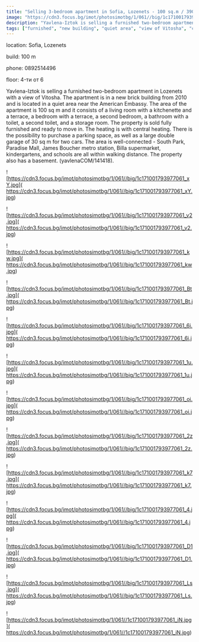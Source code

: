 ```yaml
---
title: "Selling 3-bedroom apartment in Sofia, Lozenets - 100 sq.m / 390000 EUR :: imot.bg Advertisement"
image: "https://cdn3.focus.bg/imot/photosimotbg/1/061//big/1c171001793977061_14.jpg"
description: "Yavlena-Iztok is selling a furnished two-bedroom apartment in Lozenets with a view of Vitosha. The apartment is in a new brick building from 2010 and is located in a quiet area near the American Embassy. The area of the apartment is 100 sq m and it consists of a living room with a kitchenette and a terrace, a bedroom with a terrace, a second bedroom, a bathroom with a toilet, a second toilet, and a storage room. The property is sold fully furnished and ready to move in. The heating is with central heating. There is the possibility to purchase a parking space, as well as a large double garage of 30 sq m for two cars. The area is well-connected - South Park, Paradise Mall, James Boucher metro station, Billa supermarket, kindergartens, and schools are all within walking distance. The property also has a basement. (yavlenaCOM/141418)."
tags: ["furnished", "new building", "quiet area", "view of Vitosha", "central heating", "near American Embassy", "fully furnished", "parking space available", "basement"]
---
```


location: Sofia, Lozenets

build: 100 m

phone: 0892514496

floor: 4-ти от 6

Yavlena-Iztok is selling a furnished two-bedroom apartment in Lozenets with a view of Vitosha. The apartment is in a new brick building from 2010 and is located in a quiet area near the American Embassy. The area of the apartment is 100 sq m and it consists of a living room with a kitchenette and a terrace, a bedroom with a terrace, a second bedroom, a bathroom with a toilet, a second toilet, and a storage room. The property is sold fully furnished and ready to move in. The heating is with central heating. There is the possibility to purchase a parking space, as well as a large double garage of 30 sq m for two cars. The area is well-connected - South Park, Paradise Mall, James Boucher metro station, Billa supermarket, kindergartens, and schools are all within walking distance. The property also has a basement. (yavlenaCOM/141418).


![https://cdn3.focus.bg/imot/photosimotbg/1/061//big/1c171001793977061_xY.jpg]( https://cdn3.focus.bg/imot/photosimotbg/1/061//big/1c171001793977061_xY.jpg)


![https://cdn3.focus.bg/imot/photosimotbg/1/061//big/1c171001793977061_v2.jpg]( https://cdn3.focus.bg/imot/photosimotbg/1/061//big/1c171001793977061_v2.jpg)


![https://cdn3.focus.bg/imot/photosimotbg/1/061//big/1c171001793977061_kw.jpg]( https://cdn3.focus.bg/imot/photosimotbg/1/061//big/1c171001793977061_kw.jpg)


![https://cdn3.focus.bg/imot/photosimotbg/1/061//big/1c171001793977061_Bt.jpg]( https://cdn3.focus.bg/imot/photosimotbg/1/061//big/1c171001793977061_Bt.jpg)


![https://cdn3.focus.bg/imot/photosimotbg/1/061//big/1c171001793977061_6i.jpg]( https://cdn3.focus.bg/imot/photosimotbg/1/061//big/1c171001793977061_6i.jpg)


![https://cdn3.focus.bg/imot/photosimotbg/1/061//big/1c171001793977061_1u.jpg]( https://cdn3.focus.bg/imot/photosimotbg/1/061//big/1c171001793977061_1u.jpg)


![https://cdn3.focus.bg/imot/photosimotbg/1/061//big/1c171001793977061_oi.jpg]( https://cdn3.focus.bg/imot/photosimotbg/1/061//big/1c171001793977061_oi.jpg)


![https://cdn3.focus.bg/imot/photosimotbg/1/061//big/1c171001793977061_2z.jpg]( https://cdn3.focus.bg/imot/photosimotbg/1/061//big/1c171001793977061_2z.jpg)


![https://cdn3.focus.bg/imot/photosimotbg/1/061//big/1c171001793977061_k7.jpg]( https://cdn3.focus.bg/imot/photosimotbg/1/061//big/1c171001793977061_k7.jpg)


![https://cdn3.focus.bg/imot/photosimotbg/1/061//big/1c171001793977061_4.jpg]( https://cdn3.focus.bg/imot/photosimotbg/1/061//big/1c171001793977061_4.jpg)


![https://cdn3.focus.bg/imot/photosimotbg/1/061//big/1c171001793977061_D1.jpg]( https://cdn3.focus.bg/imot/photosimotbg/1/061//big/1c171001793977061_D1.jpg)


![https://cdn3.focus.bg/imot/photosimotbg/1/061//big/1c171001793977061_Ls.jpg]( https://cdn3.focus.bg/imot/photosimotbg/1/061//big/1c171001793977061_Ls.jpg)


![https://cdn3.focus.bg/imot/photosimotbg/1/061//1c171001793977061_iN.jpg]( https://cdn3.focus.bg/imot/photosimotbg/1/061//1c171001793977061_iN.jpg)


